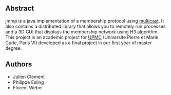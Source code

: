 ## Abstract ##

jmmp is a java implementation of a membership protocol using [multicast](http://en.wikipedia.org/wiki/Multicast).
It also contains a distributed library that allows you to remotely run processes and a 3D GUI that displays the membership network using H3 algorithm.
This project is an academic project for [UPMC](http://www.upmc.fr) (Universite Pierre et Marie Curie, Paris VI) developed as a final project in our first year of master degree.

## Authors ##

  * Julien Clement
  * Philippe Esling
  * Florent Weber
